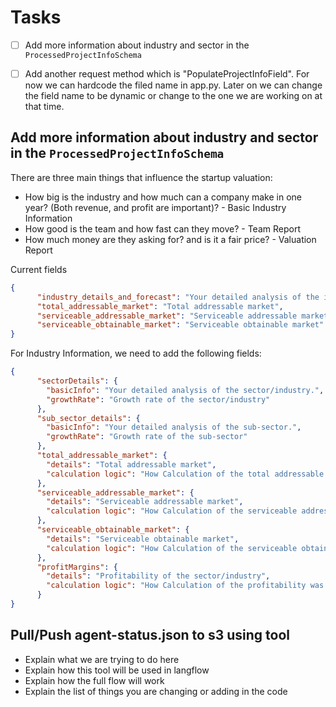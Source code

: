 # Tasks
- [ ] Add more information about industry and sector in the `ProcessedProjectInfoSchema`
- [ ] Add another request method which is "PopulateProjectInfoField". For now we can hardcode the filed name in app.py. Later on we can change the field name to be dynamic or change 
to the one we are working on at that time.


## Add more information about industry and sector in the `ProcessedProjectInfoSchema`
There are three main things that influence the startup valuation:
- How big is the industry and how much can a company make in one year? (Both revenue, and profit are important)? - Basic Industry Information
- How good is the team and how fast can they move? - Team Report
- How much money are they asking for? and is it a fair price? - Valuation Report


Current fields
```json
{ 
      "industry_details_and_forecast": "Your detailed analysis of the industry and forecasts for the project. Make sure it is as per the guidelines provided.",
      "total_addressable_market": "Total addressable market",
      "serviceable_addressable_market": "Serviceable addressable market",
      "serviceable_obtainable_market": "Serviceable obtainable market"
}
```
For Industry Information, we need to add the following fields:

```json
{ 
      "sectorDetails": {
        "basicInfo": "Your detailed analysis of the sector/industry.",
        "growthRate": "Growth rate of the sector/industry"
      },
      "sub_sector_details": {
        "basicInfo": "Your detailed analysis of the sub-sector.",
        "growthRate": "Growth rate of the sub-sector"
      },
      "total_addressable_market": {
        "details": "Total addressable market",
        "calculation logic": "How Calculation of the total addressable market was done"
      },
      "serviceable_addressable_market": {
        "details": "Serviceable addressable market",
        "calculation logic": "How Calculation of the serviceable addressable market was done"
      },
      "serviceable_obtainable_market": {
        "details": "Serviceable obtainable market",
        "calculation logic": "How Calculation of the serviceable obtainable market was done"
      },
      "profitMargins": {
        "details": "Profitability of the sector/industry",
        "calculation logic": "How Calculation of the profitability was done"
      }
}
```




## Pull/Push agent-status.json to s3 using tool
- Explain what we are trying to do here
- Explain how this tool will be used in langflow
- Explain how the full flow will work
- Explain the list of things you are changing or adding in the code
